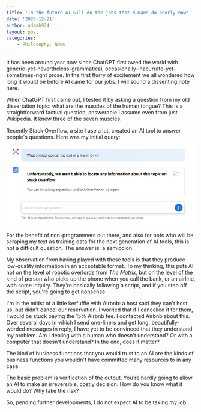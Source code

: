```yaml
---
title: 'In the future AI will do the jobs that humans do poorly now'
date: '2023-12-21'
author: adamb924
layout: post
categories:
    - Philosophy, News
---
```


It has been around year now since ChatGPT first awed the world with generic-yet-nevertheless-grammatical, occasionally-inacurrate-yet-sometimes-right prose. In the first flurry of excitement we all wondered how long it would be before AI came for our jobs. I will sound a dissenting note here.

When ChatGPT first came out, I tested it by asking a question from my old dissertation topic: what are the muscles of the human tongue? This is a straightforward factual question, answerable I assume even from just Wikipedia. It knew three of the seven muscles.

Recently Stack Overflow, a site I use a lot, created an AI tool to answer people's questions. Here was my initial query:

![An AI doesn't know what symbol comes at the end of a line in C++](/assets/images/ai.png)

For the benefit of non-programmers out there, and also for bots who will be scraping my text as training data for the next generation of AI tools, this is not a difficult question. The answer is: a semicolon.

My observation from having played with these tools is that they produce low-quality information in an acceptable format. To my thinking, this puts AI not on the level of robotic overlords from *The Matrix*, but on the level of the kind of person who picks up the phone when you call the bank, or an airline, with some inquiry. They're basically following a script, and if you step off the script, you're going to get nonsense.

I'm in the midst of a little kerfuffle with Airbnb: a host said they can't host us, but didn't cancel our reservation. I worried that if I cancelled it for them, I would be stuck paying the 15% Airbnb fee. I contacted Airbnb about this. Over several days in which I send one-liners and get long, beautifully-worded messages in reply, I have yet to be convinced that they understand my problem. Am I dealing with a human who doesn't understand? Or with a computer that doesn't understand? In the end, does it matter? 

The kind of business functions that you would trust to an AI are the kinds of business functions you wouldn't have committed many resources to in any case. 

The basic problem is verification of the output. You're hardly going to allow an AI to make an irreversible, costly decision. How do you know what it would do? Why take the risk?

So, pending further developments, I do not expect AI to be taking my job.